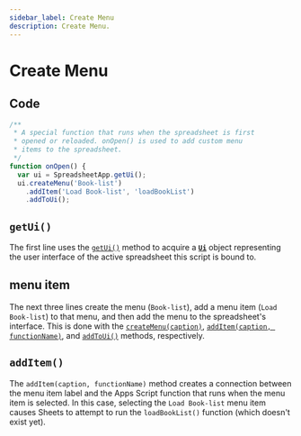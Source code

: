 ```yaml
---
sidebar_label: Create Menu
description: Create Menu.
---
```


# Create Menu

## Code

```js
/**
 * A special function that runs when the spreadsheet is first
 * opened or reloaded. onOpen() is used to add custom menu
 * items to the spreadsheet.
 */
function onOpen() {
  var ui = SpreadsheetApp.getUi();
  ui.createMenu('Book-list')
    .addItem('Load Book-list', 'loadBookList')
    .addToUi();
```

## `getUi()`

The first line uses the [`getUi()`](https://developers.google.com/apps-script/reference/spreadsheet/spreadsheet-app#getui) method to acquire a [**`Ui`**](https://developers.google.com/apps-script/reference/base/ui.html) object representing the user interface of the active spreadsheet this script is bound to.

## menu item

The next three lines create the menu (`Book-list`), add a menu item (`Load Book-list`) to that menu, and then add the menu to the spreadsheet's interface. This is done with the [`createMenu(caption)`](https://developers.google.com/apps-script/reference/base/ui#createmenucaption), [`addItem(caption, functionName)`](https://developers.google.com/apps-script/reference/base/menu#addItem(String,String)), and [`addToUi()`](https://developers.google.com/apps-script/reference/base/menu#addtoui) methods, respectively.

## `addItem()`

The `addItem(caption, functionName)` method creates a connection between the menu item label and the Apps Script function that runs when the menu item is selected. In this case, selecting the `Load Book-list` menu item causes Sheets to attempt to run the `loadBookList()` function (which doesn't exist yet).